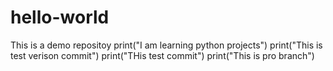 # hello-world
This is a demo repositoy
print("I am learning python projects")
print("This is test verison commit")
print("THis test commit")
print("This is pro branch")